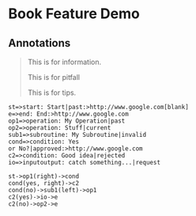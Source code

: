 # Book Feature Demo

## Annotations
><i class="fa fa-info-circle"></i> This is for information.
>
><i class="fa fa-exclamation-circle" aria-hidden="true"></i> This is for pitfall
>
><i class="fa fa-cog" aria-hidden="true"></i> This is for tips.


``` flow
st=>start: Start|past:>http://www.google.com[blank]
e=>end: End:>http://www.google.com
op1=>operation: My Operation|past
op2=>operation: Stuff|current
sub1=>subroutine: My Subroutine|invalid
cond=>condition: Yes
or No?|approved:>http://www.google.com
c2=>condition: Good idea|rejected
io=>inputoutput: catch something...|request

st->op1(right)->cond
cond(yes, right)->c2
cond(no)->sub1(left)->op1
c2(yes)->io->e
c2(no)->op2->e
```